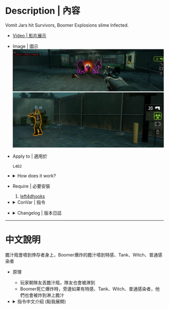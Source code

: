 # Description | 內容
Vomit Jars hit Survivors, Boomer Explosions slime Infected.

* [Video | 影片展示](https://youtu.be/jdkrz0vJoXo)

* Image | 圖示
    <br/>![l4d2_biletheworld_1](image/l4d2_biletheworld_1.jpg)
    <br/>![l4d2_biletheworld_2](image/l4d2_biletheworld_2.jpg)

* Apply to | 適用於
    ```
    L4D2
    ```

* <details><summary>How does it work?</summary>

	* Boomer Explosions slime Infected/Witch/Tank around
	* Vomit Jars can hit survivors
</details>

* Require | 必要安裝
    1. [left4dhooks](https://forums.alliedmods.net/showthread.php?t=321696)

* <details><summary>ConVar | 指令</summary>

    * cfg/sourcemod/l4d2_biletheworld.cfg
        ```php
        // 0=Plugin off, 1=Plugin on.
        l4d2_biletheworld_enable "1"

        // Turn on Bile the World on Boomer Death to, 1=Common Infected, 2=S.I., 4=Witch, 8=Tank. Add numbers together (0=Disabe, 15=All)
        l4d2_biletheworld_boomer_death_apply "15"

        // Bile Range on Boomer Death.
        l4d2_biletheworld_boomer_death_radius "250"

        // If 1, Turn on Bile the World on Vomit Jar to self.
        l4d2_biletheworld_vomit_jar_self "1"

        // If 1, Turn on Bile the World on Vomit Jar to teammate.
        l4d2_biletheworld_vomit_jar_teammate "1"

        // Bile Range on Vomit Jar.
        l4d2_biletheworld_vomit_jar_radius "150"

        // How much hp reduce, if player throws Vomit Jar to survivors. (0=off)
        l4d2_biletheworld_vomit_teammate_hp "30"
        ```
</details>

* <details><summary>Changelog | 版本日誌</summary>

    * v1.0h (2024-2-24)
        * Update Cvars

    * v1.3.1 (2022-12-27)
        * [AlliedModder Post](https://forums.alliedmods.net/showpost.php?p=2771151&postcount=124)
        * Remake code
        * Remove gamedata
        * If player throws Vomit Jar to teammate, reduce his hp :D

    * v1.0.7
        * [Original Request by AtomicStryker](https://forums.alliedmods.net/showthread.php?t=132264)
</details>

- - - -
# 中文說明
膽汁瓶會噴到倖存者身上，Boomer爆炸的膽汁噴到特感、Tank、Witch、普通感染者

* 原理
    * 玩家朝隊友丟膽汁瓶，隊友也會被淋到
    * Boomer死亡爆炸時，旁邊如果有特感、Tank、Witch、普通感染者，他們也會被炸到淋上膽汁

* <details><summary>指令中文介紹 (點我展開)</summary>

    * cfg/sourcemod/l4d2_biletheworld.cfg
        ```php
        // 0=關閉插件, 1=啟動插件
        l4d2_biletheworld_enable "1"

        //　Boomer死亡的膽汁影響對象, 1=普通感染者, 2=特感, 4=Witch, 8=Tank. 請將數字相加起來 (0=關閉, 15=全部)
        l4d2_biletheworld_boomer_death_apply "15"

        // Boomer死亡的膽汁影響範圍
        l4d2_biletheworld_boomer_death_radius "250"

        // 為1時，自己丟的膽汁瓶也會被淋到
        l4d2_biletheworld_vomit_jar_self "1"

        // 為1時，朝隊友丟膽汁瓶，隊友也會被淋到
        l4d2_biletheworld_vomit_jar_teammate "1"

        // 膽汁瓶的膽汁影響範圍
        l4d2_biletheworld_vomit_jar_radius "150"

        // 如果玩家朝隊友丟膽汁瓶，丟膽汁瓶的玩家會受到懲罰減少HP，可設置扣除的HP數值 (0=關閉這項功能)
        l4d2_biletheworld_vomit_teammate_hp "30"
        ```
</details>

